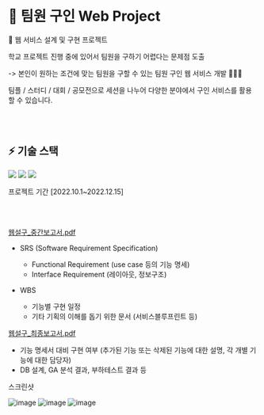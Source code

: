 # 🙌 팀원 구인 Web Project

🏫 웹 서비스 설계 및 구현 프로젝트

학교 프로젝트 진행 중에 있어서 팀원을 구하기 어렵다는 문제점 도출

-> 본인이 원하는 조건에 맞는 팀원을 구할 수 있는 팀원 구인 웹 서비스 개발 🧑‍🤝‍🧑

팀플 / 스터디 / 대회 / 공모전으로 세션을 나누어 다양한 분야에서 구인 서비스를 활용할 수 있습니다.

<br/>
<br/>

## ⚡ 기술 스택
<img src="https://img.shields.io/badge/react-61DAFB?style=flat-square&logo=react&logoColor=white"/> <img src="https://img.shields.io/badge/nodejs-339933?style=flat-square&logo=nodejs&logoColor=white"/> <img src="https://img.shields.io/badge/mysql-4479A1?style=flat-square&logo=mysql&logoColor=white"/>

프로젝트 기간 [2022.10.1~2022.12.15]

<br/>
<br/>

[웹설구_중간보고서.pdf](https://github.com/kimdayeon37/Team-Up/files/13277653/_.pdf)
- SRS (Software Requirement Specification)
    - Functional Requirement (use case 등의 기능 명세)
    - Interface Requirement (레이아웃, 정보구조)
      
 - WBS
    - 기능별 구현 일정
    - 기타 기획의 이해를 돕기 위한 문서 (서비스블루프린트 등)

  
      
[웹설구_최종보고서.pdf](https://github.com/kimdayeon37/Team-Up/files/13277672/_.pdf)
- 기능 명세서 대비 구현 여부 (추가된 기능 또는 삭제된 기능에 대한 설명, 각 개별 기능에 대한 담당자)
- DB 설계, GA 분석 결과, 부하테스트 결과 등



스크린샷

![image](https://github.com/kimdayeon37/Team-Up/assets/93921784/756e9928-b2ea-44f7-80b8-88e3818fb257)
![image](https://github.com/kimdayeon37/Team-Up/assets/93921784/f331d2c3-2074-4fe6-a549-ad52c7bd5148)
![image](https://github.com/kimdayeon37/Team-Up/assets/93921784/db0357a9-c320-40e6-bac7-3218f3fc2981)
